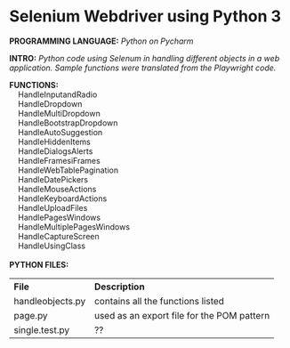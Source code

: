 # Selenium Webdriver using Python 3
**PROGRAMMING LANGUAGE:** *Python on Pycharm*<br />

**INTRO:** *Python code using Selenum in handling different objects in a web application. Sample functions were translated from the Playwright code.*<br /> 

**FUNCTIONS:**<br />
  &nbsp;&nbsp;&nbsp; HandleInputandRadio<br />
  &nbsp;&nbsp;&nbsp; HandleDropdown<br />
  &nbsp;&nbsp;&nbsp; HandleMultiDropdown<br />
  &nbsp;&nbsp;&nbsp; HandleBootstrapDropdown<br />
  &nbsp;&nbsp;&nbsp; HandleAutoSuggestion<br />
  &nbsp;&nbsp;&nbsp; HandleHiddenItems<br />
  &nbsp;&nbsp;&nbsp; HandleDialogsAlerts<br />
  &nbsp;&nbsp;&nbsp; HandleFramesiFrames<br />
  &nbsp;&nbsp;&nbsp; HandleWebTablePagination<br />
  &nbsp;&nbsp;&nbsp; HandleDatePickers<br />
  &nbsp;&nbsp;&nbsp; HandleMouseActions<br />
  &nbsp;&nbsp;&nbsp; HandleKeyboardActions<br />
  &nbsp;&nbsp;&nbsp; HandleUploadFiles<br />
  &nbsp;&nbsp;&nbsp; HandlePagesWindows<br />
  &nbsp;&nbsp;&nbsp; HandleMultiplePagesWindows<br />
  &nbsp;&nbsp;&nbsp; HandleCaptureScreen<br />
  &nbsp;&nbsp;&nbsp; HandleUsingClass<br />
<br />
**PYTHON FILES:**<br />
<table>
  <tr align="left">
    <th>File</th>
    <th>Description</th>
  </tr>
  <tr>
    <td>handleobjects.py</td>
    <td>contains all the functions listed</td>
  </tr>
  <tr>
    <td>page.py</td>
    <td>used as an export file for the POM pattern</td>
  </tr>
  <tr>
    <td>single.test.py</td>
    <td>??</td>
  </tr>  
</table>
